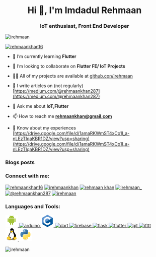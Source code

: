 <h1 align="center">Hi 👋, I'm Imdadul Rehmaan</h1>
<h3 align="center">IoT enthusiast, Front End Developer</h3>

<p align="left"> <img src="https://komarev.com/ghpvc/?username=irehmaan&label=Profile%20views&color=0e75b6&style=flat" alt="irehmaan" /> </p>

<p align="left"> <a href="https://twitter.com/rehmaankhan16" target="blank"><img src="https://img.shields.io/twitter/follow/rehmaankhan16?logo=twitter&style=for-the-badge" alt="rehmaankhan16" /></a> </p>

- 🌱 I’m currently learning **Flutter**

- 👯 I’m looking to collaborate on **Flutter FE/ IoT Projects**

- 👨‍💻 All of my projects are available at [github.con/irehmaan](github.con/irehmaan)

- 📝 I write articles on (not regularly) [https://medium.com/@rehmaankhan287](https://medium.com/@rehmaankhan287)

- 💬 Ask me about **IoT,Flutter**

- 📫 How to reach me **rehmaankhan@gmail.com**

- 📄 Know about my experiences [https://drive.google.com/file/d/1amaRKWmST4xCo1l_a-nLEzTIqaKBR1DZ/view?usp=sharing](https://drive.google.com/file/d/1amaRKWmST4xCo1l_a-nLEzTIqaKBR1DZ/view?usp=sharing)

### Blogs posts
<!-- BLOG-POST-LIST:START -->
<!-- BLOG-POST-LIST:END -->

<h3 align="left">Connect with me:</h3>
<p align="left">
<a href="https://twitter.com/rehmaankhan16" target="blank"><img align="center" src="https://raw.githubusercontent.com/rahuldkjain/github-profile-readme-generator/master/src/images/icons/Social/twitter.svg" alt="rehmaankhan16" height="30" width="40" /></a>
<a href="https://linkedin.com/in/irehmaankhan" target="blank"><img align="center" src="https://raw.githubusercontent.com/rahuldkjain/github-profile-readme-generator/master/src/images/icons/Social/linked-in-alt.svg" alt="irehmaankhan" height="30" width="40" /></a>
<a href="https://fb.com/rehmaan khan" target="blank"><img align="center" src="https://raw.githubusercontent.com/rahuldkjain/github-profile-readme-generator/master/src/images/icons/Social/facebook.svg" alt="rehmaan khan" height="30" width="40" /></a>
<a href="https://instagram.com/irehmaan_" target="blank"><img align="center" src="https://raw.githubusercontent.com/rahuldkjain/github-profile-readme-generator/master/src/images/icons/Social/instagram.svg" alt="irehmaan_" height="30" width="40" /></a>
<a href="https://medium.com/@rehmaankhan287" target="blank"><img align="center" src="https://raw.githubusercontent.com/rahuldkjain/github-profile-readme-generator/master/src/images/icons/Social/medium.svg" alt="@rehmaankhan287" height="30" width="40" /></a>
<a href="https://www.youtube.com/c/irehmaan" target="blank"><img align="center" src="https://raw.githubusercontent.com/rahuldkjain/github-profile-readme-generator/master/src/images/icons/Social/youtube.svg" alt="irehmaan" height="30" width="40" /></a>
</p>

<h3 align="left">Languages and Tools:</h3>
<p align="left"> <a href="https://developer.android.com" target="_blank" rel="noreferrer"> <img src="https://raw.githubusercontent.com/devicons/devicon/master/icons/android/android-original-wordmark.svg" alt="android" width="40" height="40"/> </a> <a href="https://www.arduino.cc/" target="_blank" rel="noreferrer"> <img src="https://cdn.worldvectorlogo.com/logos/arduino-1.svg" alt="arduino" width="40" height="40"/> </a> <a href="https://www.cprogramming.com/" target="_blank" rel="noreferrer"> <img src="https://raw.githubusercontent.com/devicons/devicon/master/icons/c/c-original.svg" alt="c" width="40" height="40"/> </a> <a href="https://dart.dev" target="_blank" rel="noreferrer"> <img src="https://www.vectorlogo.zone/logos/dartlang/dartlang-icon.svg" alt="dart" width="40" height="40"/> </a> <a href="https://firebase.google.com/" target="_blank" rel="noreferrer"> <img src="https://www.vectorlogo.zone/logos/firebase/firebase-icon.svg" alt="firebase" width="40" height="40"/> </a> <a href="https://flask.palletsprojects.com/" target="_blank" rel="noreferrer"> <img src="https://www.vectorlogo.zone/logos/pocoo_flask/pocoo_flask-icon.svg" alt="flask" width="40" height="40"/> </a> <a href="https://flutter.dev" target="_blank" rel="noreferrer"> <img src="https://www.vectorlogo.zone/logos/flutterio/flutterio-icon.svg" alt="flutter" width="40" height="40"/> </a> <a href="https://git-scm.com/" target="_blank" rel="noreferrer"> <img src="https://www.vectorlogo.zone/logos/git-scm/git-scm-icon.svg" alt="git" width="40" height="40"/> </a> <a href="https://ifttt.com/" target="_blank" rel="noreferrer"> <img src="https://www.vectorlogo.zone/logos/ifttt/ifttt-ar21.svg" alt="ifttt" width="40" height="40"/> </a> <a href="https://www.linux.org/" target="_blank" rel="noreferrer"> <img src="https://raw.githubusercontent.com/devicons/devicon/master/icons/linux/linux-original.svg" alt="linux" width="40" height="40"/> </a> <a href="https://www.python.org" target="_blank" rel="noreferrer"> <img src="https://raw.githubusercontent.com/devicons/devicon/master/icons/python/python-original.svg" alt="python" width="40" height="40"/> </a> </p>

<p><img align="center" src="https://github-readme-stats.vercel.app/api/top-langs?username=irehmaan&show_icons=true&locale=en&layout=compact" alt="irehmaan" /></p>

